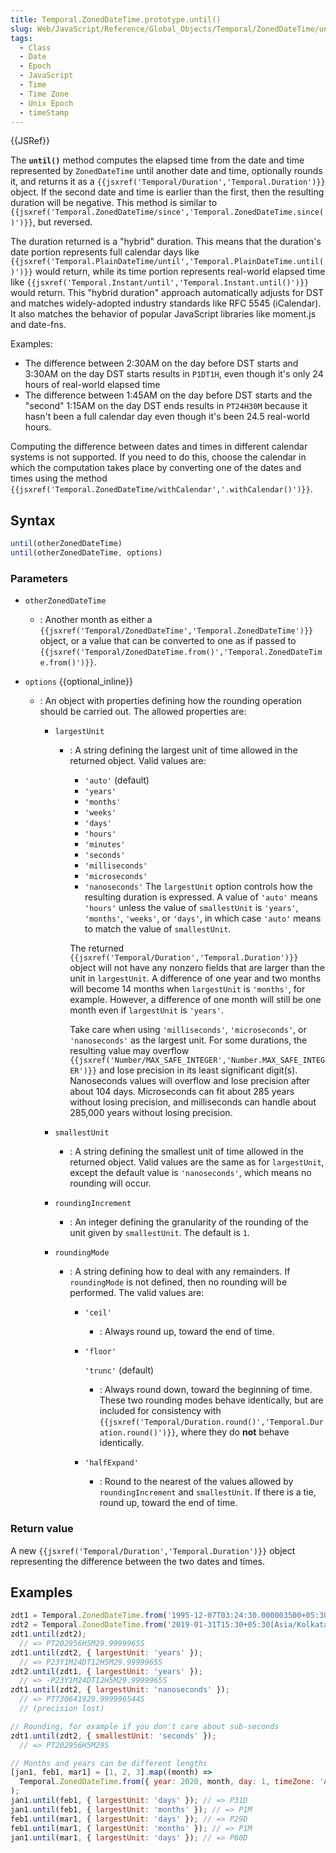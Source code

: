 ```yaml
---
title: Temporal.ZonedDateTime.prototype.until()
slug: Web/JavaScript/Reference/Global_Objects/Temporal/ZonedDateTime/until
tags:
  - Class
  - Date
  - Epoch
  - JavaScript
  - Time
  - Time Zone
  - Unix Epoch
  - timeStamp
---
```

{{JSRef}}

<p class="summary"><span class="seoSummary">The <strong><code>until()</code></strong> method computes the elapsed time from the date and time represented by <code>ZonedDateTime</code> until another date and time, optionally rounds it, and returns it as a <code>{{jsxref('Temporal/Duration','Temporal.Duration')}}</code> object.</span> If the second date and time is earlier than the first, then the resulting duration will be negative. This method is similar to <code>{{jsxref('Temporal.ZonedDateTime/since','Temporal.ZonedDateTime.since()')}}</code>, but reversed.</p>

The duration returned is a "hybrid" duration. This means that the duration's
date portion represents full calendar days like
`{{jsxref('Temporal.PlainDateTime/until','Temporal.PlainDateTime.until()')}}`
would return, while its time portion represents real-world elapsed time like
`{{jsxref('Temporal.Instant/until','Temporal.Instant.until()')}}`
would return. This "hybrid duration" approach automatically adjusts for DST and
matches widely-adopted industry standards like RFC 5545 (iCalendar). It also
matches the behavior of popular JavaScript libraries like moment.js and
date-fns.

Examples:

- The difference between 2:30AM on the day before DST starts and 3:30AM on the
  day DST starts results in `P1DT1H`, even though it's only 24 hours of
  real-world elapsed time
- The difference between 1:45AM on the day before DST starts and the "second"
  1:15AM on the day DST ends results in `PT24H30M` because it hasn't been a full
  calendar day even though it's been 24.5 real-world hours.

<div class="warning"><p>Computing the difference between dates and times in different calendar systems is not supported. If you need to do this, choose the calendar in which the computation takes place by converting one of the dates and times using the method <code>{{jsxref('Temporal.ZonedDateTime/withCalendar','.withCalendar()')}}</code>.</p></div>

## Syntax

```js
until(otherZonedDateTime)
until(otherZonedDateTime, options)
```

### Parameters

- `otherZonedDateTime`
  - : Another month as either a
    `{{jsxref('Temporal/ZonedDateTime','Temporal.ZonedDateTime')}}`
    object, or a value that can be converted to one as if passed to
    `{{jsxref('Temporal/ZonedDateTime.from()','Temporal.ZonedDateTime.from()')}}`.
- `options` {{optional_inline}}

  - : An object with properties defining how the rounding operation should be
    carried out. The allowed properties are:

    - `largestUnit`

      - : A string defining the largest unit of time allowed in the returned
        object. Valid values are:

        - `'auto'` (default)
        - `'years'`
        - `'months'`
        - `'weeks'`
        - `'days'`
        - `'hours'`
        - `'minutes'`
        - `'seconds'`
        - `'milliseconds'`
        - `'microseconds'`
        - `'nanoseconds'` The `largestUnit` option controls how the resulting
          duration is expressed. A value of `'auto'` means `'hours'` unless the
          value of `smallestUnit` is `'years'`, `'months'`, `'weeks'`, or
          `'days'`, in which case `'auto'` means to match the value of
          `smallestUnit`.

        The returned
        `{{jsxref('Temporal/Duration','Temporal.Duration')}}`
        object will not have any nonzero fields that are larger than the unit in
        `largestUnit`. A difference of one year and two months will become 14
        months when `largestUnit` is `'months'`, for example. However, a
        difference of one month will still be one month even if `largestUnit` is
        `'years'`.
        <div class="warning">Take care when using <code>'milliseconds'</code>, <code>'microseconds'</code>, or <code>'nanoseconds'</code> as the largest unit. For some durations, the resulting value may overflow <code>{{jsxref('Number/MAX_SAFE_INTEGER','Number.MAX_SAFE_INTEGER')}}</code> and lose precision in its least significant digit(s). Nanoseconds values will overflow and lose precision after about 104 days. Microseconds can fit about 285 years without losing precision, and milliseconds can handle about 285,000 years without losing precision.</div>

    - `smallestUnit`
      - : A string defining the smallest unit of time allowed in the returned
        object. Valid values are the same as for `largestUnit`, except the
        default value is `'nanoseconds'`, which means no rounding will occur.
    - `roundingIncrement`
      - : An integer defining the granularity of the rounding of the unit given
        by `smallestUnit`. The default is `1`.
    - `roundingMode`

      - : A string defining how to deal with any remainders. If `roundingMode`
        is not defined, then no rounding will be performed. The valid values
        are:

        - `'ceil'`
          - : Always round up, toward the end of time.
        - `'floor'`

          `'trunc'` (default)

          - : Always round down, toward the beginning of time. These two
            rounding modes behave identically, but are included for consistency
            with
            `{{jsxref('Temporal/Duration.round()','Temporal.Duration.round()')}}`,
            where they do **not** behave identically.

        - `'halfExpand'`
          - : Round to the nearest of the values allowed by `roundingIncrement`
            and `smallestUnit`. If there is a tie, round up, toward the end of
            time.

### Return value

A new `{{jsxref('Temporal/Duration','Temporal.Duration')}}`
object representing the difference between the two dates and times.

## Examples

```js
zdt1 = Temporal.ZonedDateTime.from('1995-12-07T03:24:30.000003500+05:30[Asia/Kolkata]');
zdt2 = Temporal.ZonedDateTime.from('2019-01-31T15:30+05:30[Asia/Kolkata]');
zdt1.until(zdt2);
  // => PT202956H5M29.9999965S
zdt1.until(zdt2, { largestUnit: 'years' });
  // => P23Y1M24DT12H5M29.9999965S
zdt2.until(zdt1, { largestUnit: 'years' });
  // => -P23Y1M24DT12H5M29.9999965S
zdt1.until(zdt2, { largestUnit: 'nanoseconds' });
  // => PT730641929.999996544S
  // (precision lost)

// Rounding, for example if you don't care about sub-seconds
zdt1.until(zdt2, { smallestUnit: 'seconds' });
  // => PT202956H5M29S

// Months and years can be different lengths
[jan1, feb1, mar1] = [1, 2, 3].map((month) =>
  Temporal.ZonedDateTime.from({ year: 2020, month, day: 1, timeZone: 'Asia/Seoul' })
);
jan1.until(feb1, { largestUnit: 'days' }); // => P31D
jan1.until(feb1, { largestUnit: 'months' }); // => P1M
feb1.until(mar1, { largestUnit: 'days' }); // => P29D
feb1.until(mar1, { largestUnit: 'months' }); // => P1M
jan1.until(mar1, { largestUnit: 'days' }); // => P60D
```
